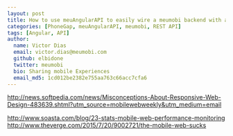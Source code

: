 ```yaml
---
layout: post
title: How to use meuAngularAPI to easily wire a meumobi backend with a PhoneGap hybrid app
categories: [PhoneGap, meuAngularAPI, meumobi, REST API]
tags: [Angular, API]
author:
  name: Victor Dias
  email: victor.dias@meumobi.com
  github: elbidone
  twitter: meumobi
  bio: Sharing mobile Experiences
  email_md5: 1cd012be2382e755aa763c66acc7cfa6
---
```

http://news.softpedia.com/news/Misconceptions-About-Responsive-Web-Design-483639.shtml?utm_source=mobilewebweekly&utm_medium=email

http://www.soasta.com/blog/23-stats-mobile-web-performance-monitoring
http://www.theverge.com/2015/7/20/9002721/the-mobile-web-sucks